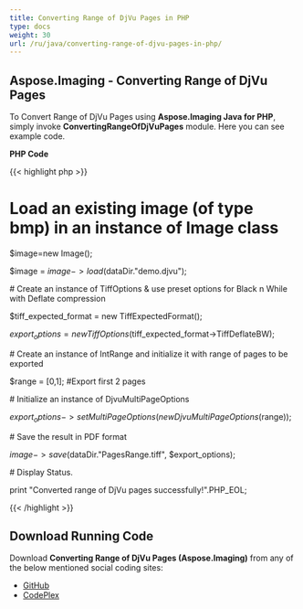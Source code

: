 ```yaml
---
title: Converting Range of DjVu Pages in PHP
type: docs
weight: 30
url: /ru/java/converting-range-of-djvu-pages-in-php/
---
```


## **Aspose.Imaging - Converting Range of DjVu Pages**
To Convert Range of DjVu Pages using **Aspose.Imaging Java for PHP**, simply invoke **ConvertingRangeOfDjVuPages** module. Here you can see example code.

**PHP Code**

{{< highlight php >}}

 # Load an existing image (of type bmp) in an instance of Image class

$image=new Image();

$image = $image->load($dataDir."demo.djvu");

\# Create an instance of TiffOptions & use preset options for Black n While with Deflate compression

$tiff_expected_format = new TiffExpectedFormat();

$export_options = new TiffOptions($tiff_expected_format->TiffDeflateBW);

\# Create an instance of IntRange and initialize it with range of pages to be exported

$range = [0,1]; #Export first 2 pages

\# Initialize an instance of DjvuMultiPageOptions

$export_options->setMultiPageOptions(new DjvuMultiPageOptions($range));

\# Save the result in PDF format

$image->save($dataDir."PagesRange.tiff", $export_options);

\# Display Status.

print "Converted range of DjVu pages successfully!".PHP_EOL;

{{< /highlight >}}
## **Download Running Code**
Download **Converting Range of DjVu Pages (Aspose.Imaging)** from any of the below mentioned social coding sites:

- [GitHub](https://github.com/aspose-imaging/Aspose.Imaging-for-Java/blob/master/Plugins/Aspose_Imaging_Java_for_PHP/src/aspose/imaging/ManagingDjVuFormat/ConvertingRangeOfDjVuPages.php)
- [CodePlex](https://archive.codeplex.com/?p=asposeimagingjavaphp#src/aspose/imaging/ManagingDjVuFormat/ConvertingRangeOfDjVuPages.php)
